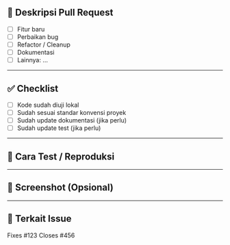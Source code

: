 ## 📝 Deskripsi Pull Request

<!-- Jelaskan secara ringkas dan jelas tentang perubahan yang kamu buat -->

- [ ] Fitur baru
- [ ] Perbaikan bug
- [ ] Refactor / Cleanup
- [ ] Dokumentasi
- [ ] Lainnya: ...

---

## ✅ Checklist

- [ ] Kode sudah diuji lokal
- [ ] Sudah sesuai standar konvensi proyek
- [ ] Sudah update dokumentasi (jika perlu)
- [ ] Sudah update test (jika perlu)

---

## 🧪 Cara Test / Reproduksi

<!-- Tuliskan langkah test / screenshot / curl / postman untuk memverifikasi perubahan ini -->

---

## 📸 Screenshot (Opsional)

<!-- Tambahkan screenshot UI jika ada perubahan tampilan -->

---

## 📂 Terkait Issue

<!-- Cantumkan ID issue yang terkait, jika ada -->
Fixes #123
Closes #456